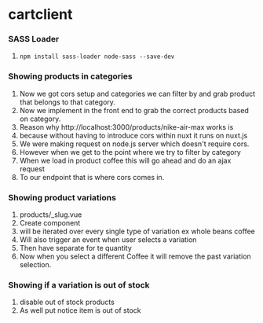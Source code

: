 # cartclient

### SASS Loader
1. `npm install sass-loader node-sass --save-dev`

### Showing products in categories
1. Now we got cors setup and categories we can filter by and grab product that
belongs to that category.
2. Now we implement in the front end to grab the correct products based on category.
3. Reason why http://localhost:3000/products/nike-air-max works is
4. because without having to introduce cors within nuxt it runs on nuxt.js
5. We were making request on node.js server which doesn't require cors.
6. However when we get to the point where we try to filter by category
7. When we load in product coffee this will go ahead and do an ajax request
8. To our endpoint that is where cors comes in.

### Showing product variations
1. products/_slug.vue
2. Create component <ProductVariation />
3. will be iterated over every single type of variation ex whole beans coffee
4. Will also trigger an event when user selects a variation
5. Then have separate for te quantity
6. Now when you select a different Coffee it will remove the past variation selection.

### Showing if a variation is out of stock
1. disable out of stock products
2. As well put notice item is out of stock
